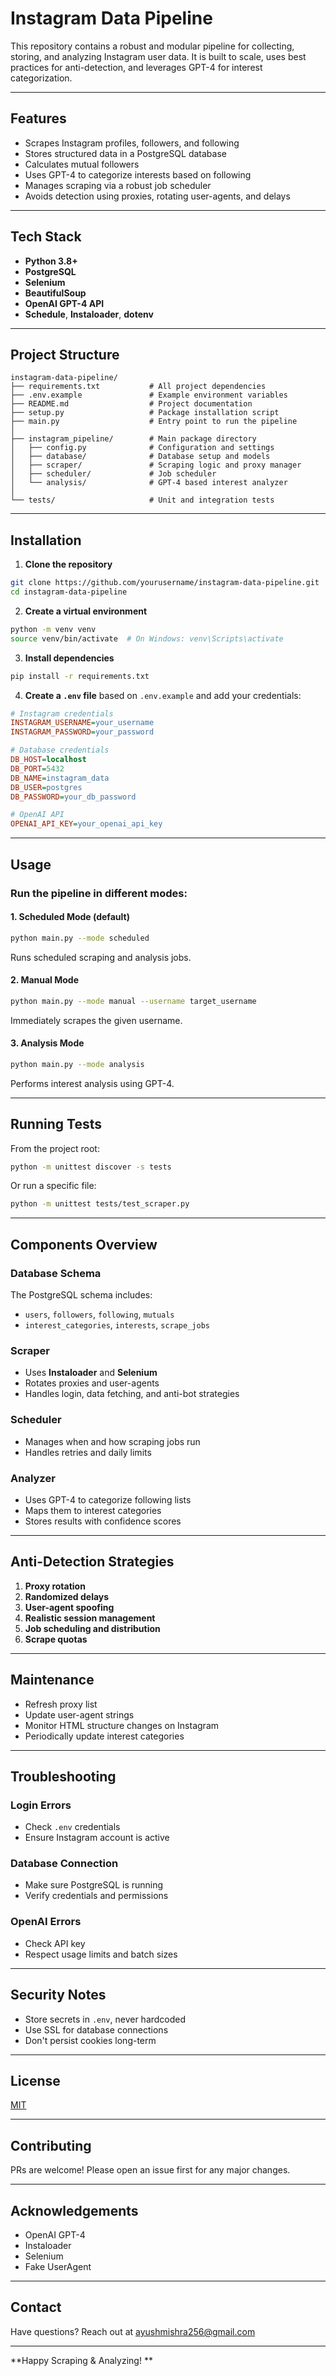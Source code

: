 # Instagram Data Pipeline

This repository contains a robust and modular pipeline for collecting, storing, and analyzing Instagram user data. It is built to scale, uses best practices for anti-detection, and leverages GPT-4 for interest categorization.

---

##  Features

-  Scrapes Instagram profiles, followers, and following
-  Stores structured data in a PostgreSQL database
-  Calculates mutual followers
-  Uses GPT-4 to categorize interests based on following
-  Manages scraping via a robust job scheduler
-  Avoids detection using proxies, rotating user-agents, and delays

---

##  Tech Stack

- **Python 3.8+**
- **PostgreSQL**
- **Selenium**
- **BeautifulSoup**
- **OpenAI GPT-4 API**
- **Schedule**, **Instaloader**, **dotenv**

---

##  Project Structure

```
instagram-data-pipeline/
├── requirements.txt           # All project dependencies
├── .env.example               # Example environment variables
├── README.md                  # Project documentation
├── setup.py                   # Package installation script
├── main.py                    # Entry point to run the pipeline
│
├── instagram_pipeline/        # Main package directory
│   ├── config.py              # Configuration and settings
│   ├── database/              # Database setup and models
│   ├── scraper/               # Scraping logic and proxy manager
│   ├── scheduler/             # Job scheduler
│   └── analysis/              # GPT-4 based interest analyzer
│
└── tests/                     # Unit and integration tests
```

---

##  Installation

1. **Clone the repository**

```bash
git clone https://github.com/yourusername/instagram-data-pipeline.git
cd instagram-data-pipeline
```

2. **Create a virtual environment**

```bash
python -m venv venv
source venv/bin/activate  # On Windows: venv\Scripts\activate
```

3. **Install dependencies**

```bash
pip install -r requirements.txt
```

4. **Create a `.env` file** based on `.env.example` and add your credentials:

```ini
# Instagram credentials
INSTAGRAM_USERNAME=your_username
INSTAGRAM_PASSWORD=your_password

# Database credentials
DB_HOST=localhost
DB_PORT=5432
DB_NAME=instagram_data
DB_USER=postgres
DB_PASSWORD=your_db_password

# OpenAI API
OPENAI_API_KEY=your_openai_api_key
```

---

##  Usage

### Run the pipeline in different modes:

#### 1. **Scheduled Mode** (default)
```bash
python main.py --mode scheduled
```
Runs scheduled scraping and analysis jobs.

#### 2. **Manual Mode**
```bash
python main.py --mode manual --username target_username
```
Immediately scrapes the given username.

#### 3. **Analysis Mode**
```bash
python main.py --mode analysis
```
Performs interest analysis using GPT-4.

---

##  Running Tests

From the project root:
```bash
python -m unittest discover -s tests
```

Or run a specific file:
```bash
python -m unittest tests/test_scraper.py
```

---

##  Components Overview

### Database Schema

The PostgreSQL schema includes:
- `users`, `followers`, `following`, `mutuals`
- `interest_categories`, `interests`, `scrape_jobs`

### Scraper
- Uses **Instaloader** and **Selenium**
- Rotates proxies and user-agents
- Handles login, data fetching, and anti-bot strategies

### Scheduler
- Manages when and how scraping jobs run
- Handles retries and daily limits

### Analyzer
- Uses GPT-4 to categorize following lists
- Maps them to interest categories
- Stores results with confidence scores

---

##  Anti-Detection Strategies

1. **Proxy rotation**
2. **Randomized delays**
3. **User-agent spoofing**
4. **Realistic session management**
5. **Job scheduling and distribution**
6. **Scrape quotas**

---

##  Maintenance

-  Refresh proxy list
-  Update user-agent strings
-  Monitor HTML structure changes on Instagram
-  Periodically update interest categories

---

##  Troubleshooting

### Login Errors
- Check `.env` credentials
- Ensure Instagram account is active

### Database Connection
- Make sure PostgreSQL is running
- Verify credentials and permissions

### OpenAI Errors
- Check API key
- Respect usage limits and batch sizes

---

##  Security Notes

- Store secrets in `.env`, never hardcoded
- Use SSL for database connections
- Don't persist cookies long-term

---

##  License

[MIT](LICENSE)

---

##  Contributing

PRs are welcome! Please open an issue first for any major changes.

---

##  Acknowledgements

- OpenAI GPT-4
- Instaloader
- Selenium
- Fake UserAgent

---

##  Contact

Have questions? Reach out at [ayushmishra256@gmail.com](mailto:your.email@example.com)

---

**Happy Scraping & Analyzing! **

